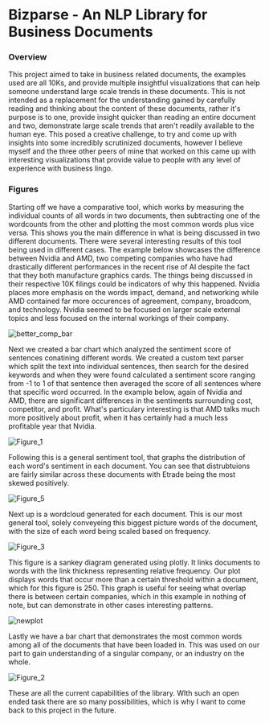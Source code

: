 # Bizparse - An NLP Library for Business Documents

### Overview

This project aimed to take in business related documents, the examples used are all 10Ks, and provide 
multiple insightful visualizations that can help someone understand large scale trends in these documents.
This is not intended as a replacement for the understanding gained by carefully reading and thinking about 
the content of these documents, rather it's purpose is to one, provide insight quicker than reading an 
entire document and two, demonstrate large scale trends that aren't readily available to the human eye. 
This posed a creative challenge, to try and come up with insights into some incredibly scrutinized 
documents, however I believe myself and the three other peers of mine that worked on this came up with 
interesting visualizations that provide value to people with any level of experience with business lingo.

### Figures

Starting off we have a comparative tool, which works by measuring the individual counts of all words in 
two documents, then subtracting one of the wordcounts from the other and plotting the most common words
plus vice versa. This shows you the main difference in what is being discussed in two different documents.
There were several interesting results of this tool being used in different cases. The example below
showcases the difference between Nvidia and AMD, two competing companies who have had drastically different
performances in the recent rise of AI despite the fact that they both manufacture graphics cards. The 
things being discussed in their respective 10K filings could be indicators of why this happened. Nvidia 
places more emphasis on the words impact, demand, and networking while AMD contained far more occurences of 
agreement, company, broadcom, and technology. Nvidia seemed to be focused on larger scale external topics 
and less focused on the internal workings of their company.

![better_comp_bar](https://github.com/user-attachments/assets/feff4a94-9826-4bcf-b451-0fd55a6619b3)

Next we created a bar chart which analyzed the sentiment score of sentences conatining different words. 
We created a custom text parser which split the text into individual sentences, then search for the 
desired keywords and when they were found calculated a sentiment score ranging from -1 to 1 of that sentence
then averaged the score of all sentences where that specific word occurred. In the example below, again of
Nvidia and AMD, there are significant differences in the sentiments surrounding cost, competitor, and 
profit. What's particulary interesting is that AMD talks much more positively about profit, when it has 
certainly had a much less profitable year that Nvidia.

![Figure_1](https://github.com/user-attachments/assets/7897b739-e531-4f46-b164-3ab0064f41fd)

Following this is a general sentiment tool, that graphs the distribution of each word's sentiment in each
document. You can see that distrubtuions are fairly similar across these documents with Etrade being the 
most skewed positively.  

![Figure_5](https://github.com/user-attachments/assets/399f5e4c-8874-47e9-b03d-2c5e1f419b64)

Next up is a wordcloud generated for each document. This is our most general tool, solely conveyeing this
biggest picture words of the document, with the size of each word being scaled based on frequency. 

![Figure_3](https://github.com/user-attachments/assets/d155ab90-a8e1-484f-bad7-079311f297fe)

This figure is a sankey diagram generated using plotly. It links documents to words with the link thickness
representing relative frequency. Our plot displays words that occur more than a certain threshold within a 
document, which for this figure is 250. This graph is useful for seeing what overlap there is between 
certain companies, which in this example in nothing of note, but can demonstrate in other cases interesting
patterns.

![newplot](https://github.com/user-attachments/assets/883f0672-b07d-4ff1-9777-9d659ae02bbf)

Lastly we have a bar chart that demonstrates the most common words among all of the documents that have 
been loaded in. This was used on our part to gain understanding of a singular company, or an industry on the
whole. 

![Figure_2](https://github.com/user-attachments/assets/d594a7a9-744f-4ac1-9089-e83f73188832)

These are all the current capabilities of the library. WIth such an open ended task there are so many 
possibilities, which is why I want to come back to this project in the future. 

